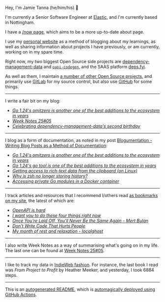 Hey, I'm Jamie
Tanna (he/him/his) 👋

I'm currently a Senior Software Engineer at [Elastic](https://elastic.co/), and I'm currently based in Nottingham.

I have a [/now page](https://www.jvt.me/now/?utm_campaign=github-jamietanna), which aims to be a more up-to-date about page.

I use my [personal website](https://www.jvt.me/?utm_campaign=github-jamietanna) as a method of blogging about my learnings, as well as sharing information about projects I have previously, or am currently, working on in my spare time.

Right now, my two biggest Open Source side projects are [dependency-management-data](https://dmd.tanna.dev) and [`oapi-codegen`](https://github.com/deepmap/oapi-codegen/), and the SAAS platform [deps.fyi](https://deps.fyi).

As well as them, I maintain [a number of other Open Source projects](https://www.jvt.me/open-source/?utm_campaign=github-jamietanna), and primarily use [GitLab](https://gitlab.com/jamietanna) for my source control, but also use [GitHub](https://github.com/jamietanna) for some things.

---

I write a fair bit on my blog:


- [_Go 1.24's omitzero is another one of the best additions to the ecosystem in years_](https://www.jvt.me/posts/2025/02/12/go-omitzero-124/?utm_campaign=github-jamietanna)
- [_Week Notes 25#05_](https://www.jvt.me/week-notes/2025/05/?utm_campaign=github-jamietanna)
- [_Celebrating dependency-management-data's second birthday_](https://www.jvt.me/posts/2025/02/06/dmd-birthday/?utm_campaign=github-jamietanna)

---

I blog as a form of documentation, as noted in my post [Blogumentation - Writing Blog Posts as a Method of Documentation](https://www.jvt.me/posts/2017/06/25/blogumentation/?utm_campaign=github-jamietanna):


- [_Go 1.24's omitzero is another one of the best additions to the ecosystem in years_](https://www.jvt.me/posts/2025/02/12/go-omitzero-124/?utm_campaign=github-jamietanna)
- [_Go 1.24's go tool is one of the best additions to the ecosystem in years_](https://www.jvt.me/posts/2025/01/27/go-tools-124/?utm_campaign=github-jamietanna)
- [_Getting access to rich-text data from the clipboard (on Linux)_](https://www.jvt.me/posts/2025/01/26/linux-html-clipboard/?utm_campaign=github-jamietanna)
- [_Why is zsh no longer storing history?_](https://www.jvt.me/posts/2025/01/22/zsh-history-loss/?utm_campaign=github-jamietanna)
- [_Accessing private Go modules in a Docker container_](https://www.jvt.me/posts/2025/01/14/go-private-docker/?utm_campaign=github-jamietanna)

---

I track articles and resources that I recommend I/others read [as bookmarks on my site](https://www.jvt.me/kind/bookmarks/?utm_campaign=github-jamietanna), the latest of which are:


- [_OpenAPI is hard_](https://quobix.com/articles/openapi-is-hard/?utm_campaign=github-jamietanna)
- [_I want you to do these four things right now_](https://werd.io/2025/i-want-you-to-do-these-four-things-right-now?utm_campaign=github-jamietanna)
- [_Once You're Laid Off, You'll Never Be the Same Again – Mert Bulan_](https://mertbulan.com/2025/01/26/once-you-are-laid-off-you-will-never-be-the-same-again/?utm_campaign=github-jamietanna)
- [_Don’t Write Code That Hurts People_](https://blog.carlana.net/post/2016-11-17-dont-hurt-people/?utm_campaign=github-jamietanna)
- [_My month of rest and relaxation - localghost_](https://localghost.dev/blog/my-month-of-rest-and-relaxation/?utm_campaign=github-jamietanna)

---

I also write Week Notes as a way of summarising what's going on in my life. The last one can be found at [Week Notes 25#05](https://www.jvt.me/week-notes/2025/05/?utm_campaign=github-jamietanna).

---

I like to track my data in [IndieWeb fashion](https://indieweb.org/why). For instance, the last book I read was _From Project to Profit_ by Heather Meeker, and yesterday, I took 6884 steps.

---
This is an [autogenerated README](https://www.jvt.me/posts/2022/01/12/autogenerated-profile-readme/?utm_campaign=github-jamietanna), which is [automagically deployed using GitHub Actions](https://github.com/jamietanna/jamietanna/blob/main/.github/workflows/rebuild.yml).
